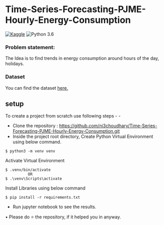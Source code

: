 # Time-Series-Forecasting-PJME-Hourly-Energy-Consumption

[![Kaggle](https://img.shields.io/badge/Dataset-Kaggle-blue.svg)](https://www.kaggle.com/datasets/robikscube/hourly-energy-consumption) ![Python 3.6](https://img.shields.io/badge/Python-3.6-brightgreen.svg)

### Problem statement:
The Idea is to find trends in energy consumption around hours of the day, holidays.

### Dataset
You can find the dataset [here.](https://www.kaggle.com/datasets/robikscube/hourly-energy-consumption)

## setup
To create a project from scratch use following steps - -

- Clone the repository : https://github.com/ni3choudhary/Time-Series-Forecasting-PJME-Hourly-Energy-Consumption.git
- Inside the project root directory, Create Python Virtual Environment using below command.
```console
$ python3 -m venv venv
``` 

Activate Virtual Environment
```console
$ .venv/bin/activate 
          OR
$ .\venv\Scripts\activate
```
Install Libraries using below command
```console
$ pip install -r requirements.txt
```
- Run jupyter notebook to see the results.

• Please do ⭐ the repository, if it helped you in anyway.
